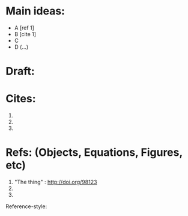 # Main ideas:
- A [ref 1]
- B [cite 1]
- C
- D (...) <!-- Means, fill later -->

# Draft:



# Cites:

1.
2.
3.

# Refs: (Objects, Equations, Figures, etc)

1. "The thing" : http://doi.org/98123
2.
3. 

Reference-style: 
